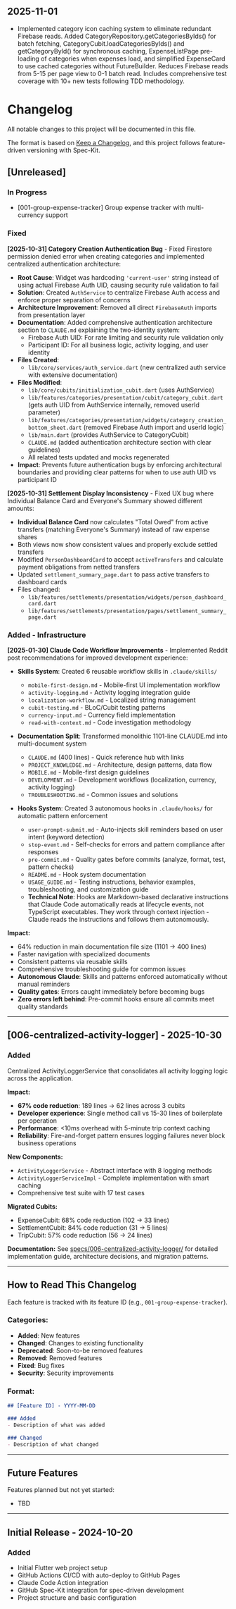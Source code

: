 ## 2025-11-01

- Implemented category icon caching system to eliminate redundant Firebase reads. Added CategoryRepository.getCategoriesByIds() for batch fetching, CategoryCubit.loadCategoriesByIds() and getCategoryById() for synchronous caching, ExpenseListPage pre-loading of categories when expenses load, and simplified ExpenseCard to use cached categories without FutureBuilder. Reduces Firebase reads from 5-15 per page view to 0-1 batch read. Includes comprehensive test coverage with 10+ new tests following TDD methodology.

# Changelog

All notable changes to this project will be documented in this file.

The format is based on [Keep a Changelog](https://keepachangelog.com/en/1.0.0/),
and this project follows feature-driven versioning with Spec-Kit.

## [Unreleased]

### In Progress

- [001-group-expense-tracker] Group expense tracker with multi-currency support

### Fixed

**[2025-10-31] Category Creation Authentication Bug** - Fixed Firestore permission denied error when creating categories and implemented centralized authentication architecture:

- **Root Cause**: Widget was hardcoding `'current-user'` string instead of using actual Firebase Auth UID, causing security rule validation to fail
- **Solution**: Created `AuthService` to centralize Firebase Auth access and enforce proper separation of concerns
- **Architecture Improvement**: Removed all direct `FirebaseAuth` imports from presentation layer
- **Documentation**: Added comprehensive authentication architecture section to `CLAUDE.md` explaining the two-identity system:
  - Firebase Auth UID: For rate limiting and security rule validation only
  - Participant ID: For all business logic, activity logging, and user identity
- **Files Created**:
  - `lib/core/services/auth_service.dart` (new centralized auth service with extensive documentation)
- **Files Modified**:
  - `lib/core/cubits/initialization_cubit.dart` (uses AuthService)
  - `lib/features/categories/presentation/cubit/category_cubit.dart` (gets auth UID from AuthService internally, removed userId parameter)
  - `lib/features/categories/presentation/widgets/category_creation_bottom_sheet.dart` (removed Firebase Auth import and userId logic)
  - `lib/main.dart` (provides AuthService to CategoryCubit)
  - `CLAUDE.md` (added authentication architecture section with clear guidelines)
  - All related tests updated and mocks regenerated
- **Impact**: Prevents future authentication bugs by enforcing architectural boundaries and providing clear patterns for when to use auth UID vs participant ID

**[2025-10-31] Settlement Display Inconsistency** - Fixed UX bug where Individual Balance Card and Everyone's Summary showed different amounts:

- **Individual Balance Card** now calculates "Total Owed" from active transfers (matching Everyone's Summary) instead of raw expense shares
- Both views now show consistent values and properly exclude settled transfers
- Modified `PersonDashboardCard` to accept `activeTransfers` and calculate payment obligations from netted transfers
- Updated `settlement_summary_page.dart` to pass active transfers to dashboard cards
- Files changed:
  - `lib/features/settlements/presentation/widgets/person_dashboard_card.dart`
  - `lib/features/settlements/presentation/pages/settlement_summary_page.dart`

### Added - Infrastructure

**[2025-01-30] Claude Code Workflow Improvements** - Implemented Reddit post recommendations for improved development experience:

- **Skills System**: Created 6 reusable workflow skills in `.claude/skills/`
  - `mobile-first-design.md` - Mobile-first UI implementation workflow
  - `activity-logging.md` - Activity logging integration guide
  - `localization-workflow.md` - Localized string management
  - `cubit-testing.md` - BLoC/Cubit testing patterns
  - `currency-input.md` - Currency field implementation
  - `read-with-context.md` - Code investigation methodology

- **Documentation Split**: Transformed monolithic 1101-line CLAUDE.md into multi-document system
  - `CLAUDE.md` (400 lines) - Quick reference hub with links
  - `PROJECT_KNOWLEDGE.md` - Architecture, design patterns, data flow
  - `MOBILE.md` - Mobile-first design guidelines
  - `DEVELOPMENT.md` - Development workflows (localization, currency, activity logging)
  - `TROUBLESHOOTING.md` - Common issues and solutions

- **Hooks System**: Created 3 autonomous hooks in `.claude/hooks/` for automatic pattern enforcement
  - `user-prompt-submit.md` - Auto-injects skill reminders based on user intent (keyword detection)
  - `stop-event.md` - Self-checks for errors and pattern compliance after responses
  - `pre-commit.md` - Quality gates before commits (analyze, format, test, pattern checks)
  - `README.md` - Hook system documentation
  - `USAGE_GUIDE.md` - Testing instructions, behavior examples, troubleshooting, and customization guide
  - **Technical Note**: Hooks are Markdown-based declarative instructions that Claude Code automatically reads at lifecycle events, not TypeScript executables. They work through context injection - Claude reads the instructions and follows them autonomously.

**Impact:**
- 64% reduction in main documentation file size (1101 → 400 lines)
- Faster navigation with specialized documents
- Consistent patterns via reusable skills
- Comprehensive troubleshooting guide for common issues
- **Autonomous Claude**: Skills and patterns enforced automatically without manual reminders
- **Quality gates**: Errors caught immediately before becoming bugs
- **Zero errors left behind**: Pre-commit hooks ensure all commits meet quality standards

---

## [006-centralized-activity-logger] - 2025-10-30

### Added

Centralized ActivityLoggerService that consolidates all activity logging logic across the application.

**Impact:**
- **67% code reduction**: 189 lines → 62 lines across 3 cubits
- **Developer experience**: Single method call vs 15-30 lines of boilerplate per operation
- **Performance**: <10ms overhead with 5-minute trip context caching
- **Reliability**: Fire-and-forget pattern ensures logging failures never block business operations

**New Components:**
- `ActivityLoggerService` - Abstract interface with 8 logging methods
- `ActivityLoggerServiceImpl` - Complete implementation with smart caching
- Comprehensive test suite with 17 test cases

**Migrated Cubits:**
- ExpenseCubit: 68% code reduction (102 → 33 lines)
- SettlementCubit: 84% code reduction (31 → 5 lines)
- TripCubit: 57% code reduction (56 → 24 lines)

**Documentation:** See [specs/006-centralized-activity-logger/](./specs/006-centralized-activity-logger/) for detailed implementation guide, architecture decisions, and migration patterns.

---

## How to Read This Changelog

Each feature is tracked with its feature ID (e.g., `001-group-expense-tracker`).

### Categories:
- **Added**: New features
- **Changed**: Changes to existing functionality
- **Deprecated**: Soon-to-be removed features
- **Removed**: Removed features
- **Fixed**: Bug fixes
- **Security**: Security improvements

### Format:
```markdown
## [Feature ID] - YYYY-MM-DD

### Added
- Description of what was added

### Changed
- Description of what changed
```

---

<!-- Features will be appended below in reverse chronological order -->

## Future Features

Features planned but not yet started:
- TBD

---

## Initial Release - 2024-10-20

### Added
- Initial Flutter web project setup
- GitHub Actions CI/CD with auto-deploy to GitHub Pages
- Claude Code Action integration
- GitHub Spec-Kit integration for spec-driven development
- Project structure and basic configuration

